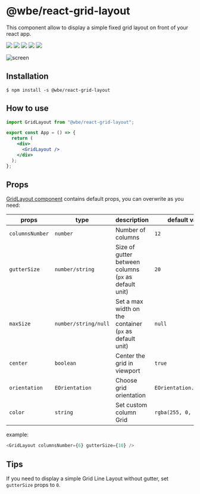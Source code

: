 # @wbe/react-grid-layout

This component allow to display a simple fixed grid layout on front of your react app.

![](https://img.shields.io/npm/v/@wbe/react-grid-layout/latest.svg)
![](https://img.shields.io/bundlephobia/minzip/@wbe/react-grid-layout.svg)
![](https://img.shields.io/david/willybrauner/libraries.svg?path=packages%2Freact-components%2Freact-grid-layout)
![](https://img.shields.io/npm/dt/@wbe/react-grid-layout.svg)
![](https://img.shields.io/npm/l/@wbe/react-grid-layout.svg)

![screen](https://i.gyazo.com/c1c179ee4453e2a7d1d62f2a17837f70.png)

## Installation

```shell script
$ npm install -s @wbe/react-grid-layout
```

## How to use

```jsx
import GridLayout from "@wbe/react-grid-layout";

export const App = () => {
  return (
    <div>
      <GridLayout />
    </div>
  );
};
```

## Props

[GridLayout component](src/index.tsx) contains default props, you can overwrite as you need:

| props           | type                 | description                                             | default value           |
| --------------- | -------------------- | ------------------------------------------------------- | ----------------------- |
| `columnsNumber` | `number`             | Number of columns                                       | `12`                    |
| `gutterSize`    | `number/string`      | Size of gutter between columns (`px` as default unit)   | `20`                    |
| `maxSize`       | `number/string/null` | Set a max width on the container (`px` as default unit) | `null`                  |
| `center`        | `boolean`            | Center the grid in viewport                             | `true`                  |
| `orientation`   | `EOrientation`       | Choose grid orientation                                 | `EOrientation.VERTICAL` |
| `color`         | `string`             | Set custom column Grid                                  | `rgba(255, 0, 0, 0.14)` |

example:

```typescript jsx
<GridLayout columnsNumber={6} gutterSize={10} />
```

## Tips

If you need to display a simple Grid Line Layout without gutter, set `gutterSize` props to `0`.
